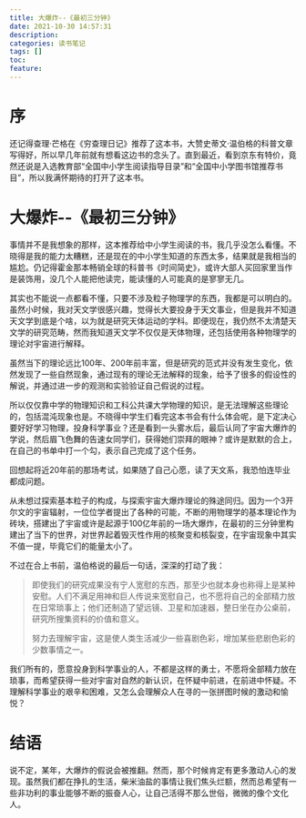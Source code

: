```yaml
---
title: 大爆炸--《最初三分钟》
date: 2021-10-30 14:57:31
description: 
categories: 读书笔记
tags: [] 
toc: 
feature: 
---
```


# 序
还记得查理·芒格在《穷查理日记》推荐了这本书，大赞史蒂文·温伯格的科普文章写得好，所以早几年前就有想看这边书的念头了。直到最近，看到京东有特价，竟然还说是入选教育部“全国中小学生阅读指导目录”和“全国中小学图书馆推荐书目”，所以我满怀期待的打开了这本书。

<!-- more -->

# 大爆炸--《最初三分钟》

事情并不是我想象的那样，这本推荐给中小学生阅读的书，我几乎没怎么看懂。不晓得是我的能力太糟糕，还是现在的中小学生知道的东西太多，结果就是我相当的尴尬。仍记得霍金那本畅销全球的科普书《时间简史》，或许大部人买回家里当作是装饰用，没几个人能把他读完，能读懂的人可能真的是寥寥无几。

其实也不能说一点都看不懂，只要不涉及粒子物理学的东西，我都是可以明白的。虽然小时候，我对天文学很感兴趣，觉得长大要投身于天文事业，但是我并不知道天文学到底是个啥，以为就是研究天体运动的学科。即便现在，我仍然不太清楚天文学的研究范畴，然而我知道天文学不仅仅是天体物理，还包括使用各种物理学的理论对宇宙进行解释。

虽然当下的理论远比100年、200年前丰富，但是研究的范式并没有发生变化，依然发现了一些自然现象，通过现有的理论无法解释的现象，给予了很多的假设性的解说，并通过进一步的观测和实验验证自己假说的过程。

所以仅仅靠中学的物理知识和工科公共课大学物理的知识，是无法理解这些理论的，包括混沌现象也是。不晓得中学生们看完这本书会有什么体会呢，是下定决心要好好学习物理，投身科学事业？还是看到一头雾水后，最后认同了宇宙大爆炸的学说，然后眉飞色舞的告速女同学们，获得她们崇拜的眼神？或许是默默的合上，在自己的书单中打一个勾，表示自己完成了这个任务。

回想起将近20年前的那场考试，如果随了自己心愿，读了天文系，我恐怕连毕业都成问题。

从未想过探索基本粒子的构成，与探索宇宙大爆炸理论的殊途同归。因为一个3开尔文的宇宙辐射，一位位学者提出了各种的可能，不断的用物理学的基本理论作为砖块，搭建出了宇宙或许是起源于100亿年前的一场大爆炸，在最初的三分钟里构建出了当下的世界，对世界起着毁灭性作用的核聚变和核裂变，在宇宙现象中其实不值一提，毕竟它们的能量太小了。

不过在合上书前，温伯格说的最后一句话，深深的打动了我：

> 即使我们的研究成果没有宁人宽慰的东西，那至少也就本身也称得上是某种安慰。人们不满足用神和巨人传说来宽慰自己，也不愿将自己的全部精力放在日常琐事上；他们还制造了望远镜、卫星和加速器，整日坐在办公桌前，研究所搜集资料的价值和意义。
>
> 努力去理解宇宙，这是使人类生活减少一些喜剧色彩，增加某些悲剧色彩的少数事情之一。

我们所有的，愿意投身到科学事业的人，不都是这样的勇士，不愿将全部精力放在琐事，而希望获得一些对宇宙对自然的新认识，在怀疑中前进，在前进中怀疑。不理解科学事业的艰辛和困难，又怎么会理解众人在寻的一张拼图时候的激动和愉悦？

# 结语

说不定，某年，大爆炸的假说会被推翻。然而，那个时候肯定有更多激动人心的发现。虽然我们都在挣扎的生活，柴米油盐的事情让我们焦头烂额，然而总希望有一些非功利的事业能够不断的振奋人心，让自己活得不那么世俗，微微的像个文化人。